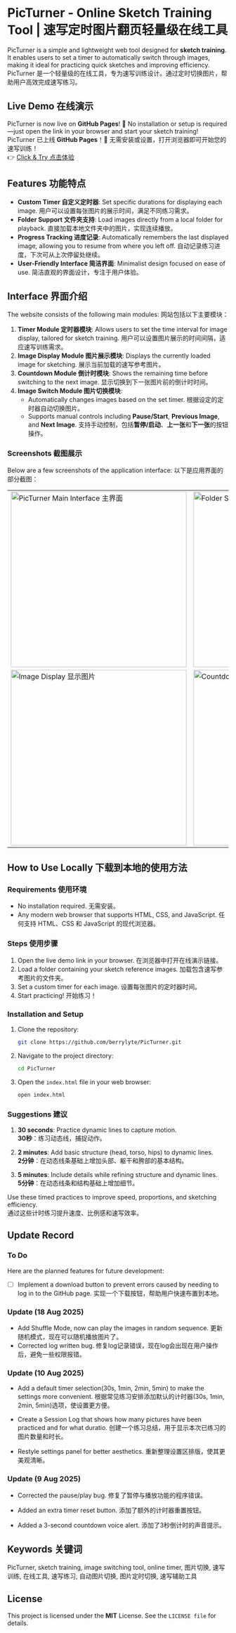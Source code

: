 # PicTurner - Online Sketch Training Tool | 速写定时图片翻页轻量级在线工具
PicTurner is a simple and lightweight web tool designed for **sketch training**. It enables users to set a timer to automatically switch through images, making it ideal for practicing quick sketches and improving efficiency.
PicTurner 是一个轻量级的在线工具，专为速写训练设计。通过定时切换图片，帮助用户高效完成速写练习。

## Live Demo 在线演示  
PicTurner is now live on **GitHub Pages**! 🎉 No installation or setup is required—just open the link in your browser and start your sketch training!  
PicTurner 已上线 **GitHub Pages**！🎉 无需安装或设置，打开浏览器即可开始您的速写训练！  
👉 [Click & Try 点击体验](https://berrylyte.github.io/PicTurner/)

## Features 功能特点
- **Custom Timer 自定义定时器**: Set specific durations for displaying each image. 用户可以设置每张图片的展示时间，满足不同练习需求。
- **Folder Support 文件夹支持**: Load images directly from a local folder for playback. 直接加载本地文件夹中的图片，实现连续播放。
- **Progress Tracking 进度记录**: Automatically remembers the last displayed image, allowing you to resume from where you left off. 自动记录练习进度，下次可从上次停留处继续。
- **User-Friendly Interface 简洁界面**: Minimalist design focused on ease of use. 简洁直观的界面设计，专注于用户体验。

## Interface 界面介绍
The website consists of the following main modules: 网站包括以下主要模块：
1. **Timer Module 定时器模块**: Allows users to set the time interval for image display, tailored for sketch training. 用户可以设置图片展示的时间间隔，适应速写训练需求。
2. **Image Display Module 图片展示模块**: Displays the currently loaded image for sketching. 展示当前加载的速写参考图片。
3. **Countdown Module 倒计时模块**: Shows the remaining time before switching to the next image. 显示切换到下一张图片前的倒计时时间。
4. **Image Switch Module 图片切换模块**: 
   - Automatically changes images based on the set timer. 根据设定的定时器自动切换图片。
   - Supports manual controls including **Pause/Start**, **Previous Image**, and **Next Image**. 支持手动控制，包括**暂停/启动**、**上一张**和**下一张**的按钮操作。

### Screenshots 截图展示
Below are a few screenshots of the application interface: 以下是应用界面的部分截图：

<table>
  <tr>
    <td><img src="assets/screenshots/screenshot1.png" alt="PicTurner Main Interface 主界面" width="400"></td>
    <td><img src="assets/screenshots/screenshot2.png" alt="Folder Settings 选择文件夹" width="400"></td>
  </tr>
  <tr>
    <td><img src="assets/screenshots/screenshot3.png" alt="Image Display 显示图片" width="400"></td>
    <td><img src="assets/screenshots/screenshot4.png" alt="Countdown Timer 倒计时启动！" width="400"></td>
  </tr>
</table>

## How to Use Locally 下载到本地的使用方法

### Requirements 使用环境
- No installation required. 无需安装。
- Any modern web browser that supports HTML, CSS, and JavaScript. 任何支持 HTML、CSS 和 JavaScript 的现代浏览器。

### Steps 使用步骤
1. Open the live demo link in your browser. 在浏览器中打开在线演示链接。
2. Load a folder containing your sketch reference images. 加载包含速写参考图片的文件夹。
3. Set a custom timer for each image. 设置每张图片的定时器时间。
4. Start practicing! 开始练习！

### Installation and Setup
1. Clone the repository:
   ```bash
   git clone https://github.com/berrylyte/PicTurner.git

2. Navigate to the project directory:
   ```bash
   cd PicTurner

3. Open the `index.html` file in your web browser:
   ```bash
   open index.html   

### Suggestions 建议
1. **30 seconds**: Practice dynamic lines to capture motion.  
   **30秒**：练习动态线，捕捉动作。

2. **2 minutes**: Add basic structure (head, torso, hips) to dynamic lines.  
   **2分钟**：在动态线条基础上增加头部、躯干和胯部的基本结构。

3. **5 minutes**: Include details while refining structure and dynamic lines.  
   **5分钟**：在动态线条和结构基础上增加细节。

Use these timed practices to improve speed, proportions, and sketching efficiency.  
通过这些计时练习提升速度、比例感和速写效率。

## Update Record

### To Do
Here are the planned features for future development:

- [ ] Implement a download button to prevent errors caused by needing to log in to the GitHub page. 实现一个下载按钮，帮助用户快速布置到本地。

### Update (18 Aug 2025)
- Add Shuffle Mode, now can play the images in random sequence. 更新随机模式，现在可以随机播放图片了。
- Corrected log written bug. 修复log记录错误，现在log会出现在用户操作后，避免一些权限报错。

### Update (10 Aug 2025)
- Add a default timer selection(30s, 1min, 2min, 5min) to make the settings more convenient. 根据常见练习安排添加默认的计时器(30s, 1min, 2min, 5min)选项，使设置更方便。

- Create a Session Log that shows how many pictures have been practiced and for what duratio. 创建一个练习总结，用于显示本次已练习的图片数量和时长。

- Restyle settings panel for better aesthetics. 重新整理设置区排版，使其更美观清晰。

### Update (9 Aug 2025)
- Corrected the pause/play bug. 修复了暂停与播放功能的程序错误。

- Added an extra timer reset button. 添加了额外的计时器重置按钮。

- Added a 3-second countdown voice alert. 添加了3秒倒计时的声音提示。

## Keywords 关键词
PicTurner, sketch training, image switching tool, online timer, 图片切换, 速写训练, 在线工具, 速写练习, 自动图片切换, 图片定时切换, 速写辅助工具

## License
This project is licensed under the **MIT** License. See the `LICENSE file` for details.
